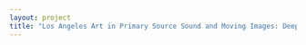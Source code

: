 ```yaml
--- 
layout: project 
title: "Los Angeles Art in Primary Source Sound and Moving Images: Deep Indexing to Mine Hidden Time-based Content" 
---
```



